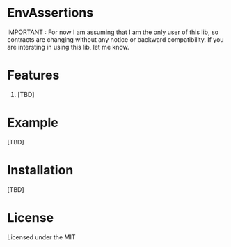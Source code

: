 EnvAssertions
=============

IMPORTANT : For now I am assuming that I am the only user of this lib, so contracts are changing without any notice or backward compatibility. If you are intersting in using this lib, let me know.

Features
========

1. [TBD]

Example
=======

[TBD]

Installation
============
	
[TBD]
	
License
=======

Licensed under the MIT
